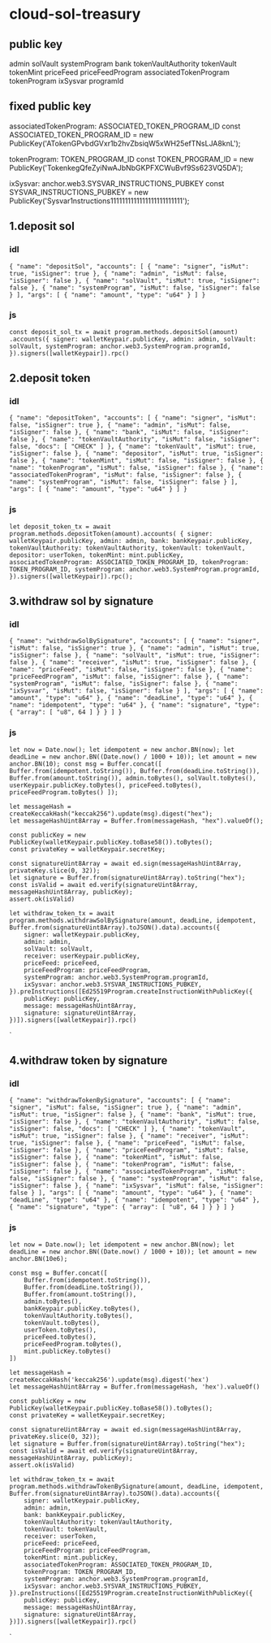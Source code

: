 # cloud-sol-treasury
## public key
admin
solVault
systemProgram
bank
tokenVaultAuthority
tokenVault
tokenMint
priceFeed
priceFeedProgram
associatedTokenProgram
tokenProgram
ixSysvar
programId

## fixed public key
associatedTokenProgram: ASSOCIATED_TOKEN_PROGRAM_ID
const ASSOCIATED_TOKEN_PROGRAM_ID = new PublicKey('ATokenGPvbdGVxr1b2hvZbsiqW5xWH25efTNsLJA8knL');

tokenProgram: TOKEN_PROGRAM_ID
const TOKEN_PROGRAM_ID = new PublicKey('TokenkegQfeZyiNwAJbNbGKPFXCWuBvf9Ss623VQ5DA');

ixSysvar: anchor.web3.SYSVAR_INSTRUCTIONS_PUBKEY
const SYSVAR_INSTRUCTIONS_PUBKEY = new PublicKey('Sysvar1nstructions1111111111111111111111111');

## 1.deposit sol

### idl

`{
"name": "depositSol",
"accounts": [
{
"name": "signer",
"isMut": true,
"isSigner": true
},
{
"name": "admin",
"isMut": false,
"isSigner": false
},
{
"name": "solVault",
"isMut": true,
"isSigner": false
},
{
"name": "systemProgram",
"isMut": false,
"isSigner": false
}
],
"args": [
{
"name": "amount",
"type": "u64"
}
]
}`

### js

`
const deposit_sol_tx = await program.methods.depositSol(amount)
.accounts({
signer: walletKeypair.publicKey,
admin: admin,
solVault: solVault,
systemProgram: anchor.web3.SystemProgram.programId,
}).signers([walletKeypair]).rpc()
`

## 2.deposit token

### idl

`
{
"name": "depositToken",
"accounts": [
{
"name": "signer",
"isMut": false,
"isSigner": true
},
{
"name": "admin",
"isMut": false,
"isSigner": false
},
{
"name": "bank",
"isMut": false,
"isSigner": false
},
{
"name": "tokenVaultAuthority",
"isMut": false,
"isSigner": false,
"docs": [
"CHECK"
]
},
{
"name": "tokenVault",
"isMut": true,
"isSigner": false
},
{
"name": "depositor",
"isMut": true,
"isSigner": false
},
{
"name": "tokenMint",
"isMut": false,
"isSigner": false
},
{
"name": "tokenProgram",
"isMut": false,
"isSigner": false
},
{
"name": "associatedTokenProgram",
"isMut": false,
"isSigner": false
},
{
"name": "systemProgram",
"isMut": false,
"isSigner": false
}
],
"args": [
{
"name": "amount",
"type": "u64"
}
]
}
`

### js

`
let deposit_token_tx = await program.methods.depositToken(amount).accounts(
{
signer: walletKeypair.publicKey,
admin: admin,
bank: bankKeypair.publicKey,
tokenVaultAuthority: tokenVaultAuthority,
tokenVault: tokenVault,
depositor: userToken,
tokenMint: mint.publicKey,
associatedTokenProgram: ASSOCIATED_TOKEN_PROGRAM_ID,
tokenProgram: TOKEN_PROGRAM_ID,
systemProgram: anchor.web3.SystemProgram.programId,
}).signers([walletKeypair]).rpc();
`

## 3.withdraw sol by signature

### idl

`
{
"name": "withdrawSolBySignature",
"accounts": [
{
"name": "signer",
"isMut": false,
"isSigner": true
},
{
"name": "admin",
"isMut": true,
"isSigner": false
},
{
"name": "solVault",
"isMut": true,
"isSigner": false
},
{
"name": "receiver",
"isMut": true,
"isSigner": false
},
{
"name": "priceFeed",
"isMut": false,
"isSigner": false
},
{
"name": "priceFeedProgram",
"isMut": false,
"isSigner": false
},
{
"name": "systemProgram",
"isMut": false,
"isSigner": false
},
{
"name": "ixSysvar",
"isMut": false,
"isSigner": false
}
],
"args": [
{
"name": "amount",
"type": "u64"
},
{
"name": "deadLine",
"type": "u64"
},
{
"name": "idempotent",
"type": "u64"
},
{
"name": "signature",
"type": {
"array": [
"u8",
64
]
}
}
]
}
`

### js

`
    let now = Date.now();
    let idempotent = new anchor.BN(now);
    let deadLine = new anchor.BN((Date.now() / 1000 + 10));
    let amount = new anchor.BN(10);
    const msg = Buffer.concat([
        Buffer.from(idempotent.toString()),
        Buffer.from(deadLine.toString()),
        Buffer.from(amount.toString()),
        admin.toBytes(),
        solVault.toBytes(),
        userKeypair.publicKey.toBytes(),
        priceFeed.toBytes(),
        priceFeedProgram.toBytes()
    ]);
`

    let messageHash = createKeccakHash("keccak256").update(msg).digest("hex");
    let messageHashUint8Array = Buffer.from(messageHash, "hex").valueOf();

    const publicKey = new PublicKey(walletKeypair.publicKey.toBase58()).toBytes();
    const privateKey = walletKeypair.secretKey;

    const signatureUint8Array = await ed.sign(messageHashUint8Array, privateKey.slice(0, 32));
    let signature = Buffer.from(signatureUint8Array).toString("hex");
    const isValid = await ed.verify(signatureUint8Array, messageHashUint8Array, publicKey);
    assert.ok(isValid)

    let withdraw_token_tx = await program.methods.withdrawSolBySignature(amount, deadLine, idempotent, Buffer.from(signatureUint8Array).toJSON().data).accounts({
        signer: walletKeypair.publicKey,
        admin: admin,
        solVault: solVault,
        receiver: userKeypair.publicKey,
        priceFeed: priceFeed,
        priceFeedProgram: priceFeedProgram,
        systemProgram: anchor.web3.SystemProgram.programId,
        ixSysvar: anchor.web3.SYSVAR_INSTRUCTIONS_PUBKEY,
    }).preInstructions([Ed25519Program.createInstructionWithPublicKey({
        publicKey: publicKey,
        message: messageHashUint8Array,
        signature: signatureUint8Array,
    })]).signers([walletKeypair]).rpc()

`
## 4.withdraw token by signature

### idl

`
{
"name": "withdrawTokenBySignature",
"accounts": [
{
"name": "signer",
"isMut": false,
"isSigner": true
},
{
"name": "admin",
"isMut": true,
"isSigner": false
},
{
"name": "bank",
"isMut": true,
"isSigner": false
},
{
"name": "tokenVaultAuthority",
"isMut": false,
"isSigner": false,
"docs": [
"CHECK"
]
},
{
"name": "tokenVault",
"isMut": true,
"isSigner": false
},
{
"name": "receiver",
"isMut": true,
"isSigner": false
},
{
"name": "priceFeed",
"isMut": false,
"isSigner": false
},
{
"name": "priceFeedProgram",
"isMut": false,
"isSigner": false
},
{
"name": "tokenMint",
"isMut": false,
"isSigner": false
},
{
"name": "tokenProgram",
"isMut": false,
"isSigner": false
},
{
"name": "associatedTokenProgram",
"isMut": false,
"isSigner": false
},
{
"name": "systemProgram",
"isMut": false,
"isSigner": false
},
{
"name": "ixSysvar",
"isMut": false,
"isSigner": false
}
],
"args": [
{
"name": "amount",
"type": "u64"
},
{
"name": "deadLine",
"type": "u64"
},
{
"name": "idempotent",
"type": "u64"
},
{
"name": "signature",
"type": {
"array": [
"u8",
64
]
}
}
]
}
`

### js

`
    let now = Date.now();
    let idempotent = new anchor.BN(now);
    let deadLine = new anchor.BN((Date.now() / 1000 + 10));
    let amount = new anchor.BN(10e6);
`

    const msg = Buffer.concat([
        Buffer.from(idempotent.toString()),
        Buffer.from(deadLine.toString()),
        Buffer.from(amount.toString()),
        admin.toBytes(),
        bankKeypair.publicKey.toBytes(),
        tokenVaultAuthority.toBytes(),
        tokenVault.toBytes(),
        userToken.toBytes(),
        priceFeed.toBytes(),
        priceFeedProgram.toBytes(),
        mint.publicKey.toBytes()
    ])

    let messageHash = createKeccakHash('keccak256').update(msg).digest('hex')
    let messageHashUint8Array = Buffer.from(messageHash, 'hex').valueOf()

    const publicKey = new PublicKey(walletKeypair.publicKey.toBase58()).toBytes();
    const privateKey = walletKeypair.secretKey;

    const signatureUint8Array = await ed.sign(messageHashUint8Array, privateKey.slice(0, 32));
    let signature = Buffer.from(signatureUint8Array).toString("hex");
    const isValid = await ed.verify(signatureUint8Array, messageHashUint8Array, publicKey);
    assert.ok(isValid)

    let withdraw_token_tx = await program.methods.withdrawTokenBySignature(amount, deadLine, idempotent, Buffer.from(signatureUint8Array).toJSON().data).accounts({
        signer: walletKeypair.publicKey,
        admin: admin,
        bank: bankKeypair.publicKey,
        tokenVaultAuthority: tokenVaultAuthority,
        tokenVault: tokenVault,
        receiver: userToken,
        priceFeed: priceFeed,
        priceFeedProgram: priceFeedProgram,
        tokenMint: mint.publicKey,
        associatedTokenProgram: ASSOCIATED_TOKEN_PROGRAM_ID,
        tokenProgram: TOKEN_PROGRAM_ID,
        systemProgram: anchor.web3.SystemProgram.programId,
        ixSysvar: anchor.web3.SYSVAR_INSTRUCTIONS_PUBKEY,
    }).preInstructions([Ed25519Program.createInstructionWithPublicKey({
        publicKey: publicKey,
        message: messageHashUint8Array,
        signature: signatureUint8Array,
    })]).signers([walletKeypair]).rpc()
`
